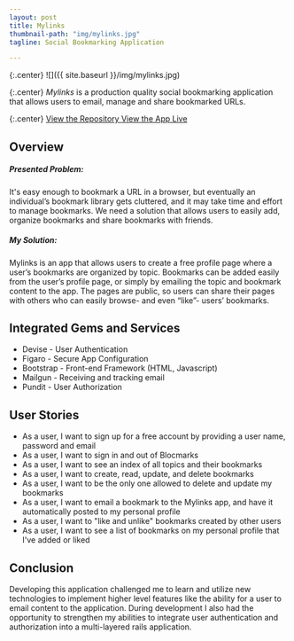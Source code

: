 ```yaml
---
layout: post
title: Mylinks
thumbnail-path: "img/mylinks.jpg"
tagline: Social Bookmarking Application

---
```


{:.center}
![]({{ site.baseurl }}/img/mylinks.jpg)

{:.center}
_Mylinks_ is a production quality social bookmarking application that allows users to email, manage and share bookmarked URLs.

{:.center}
<a href="https://github.com/comfortcode/mylinks" target="_blank" class="button">View the Repository
  <i class="fa fa-fw fa-github"></i>
</a>
<a href="https://github.com/comfortcode/registry" target="_blank" class="button">View the App Live
  <i class="fa fa-fw fa-external-link-square"></i>
</a>

## Overview

##### Presented Problem:
It's easy enough to bookmark a URL in a browser, but eventually an individual’s  bookmark library gets cluttered, and it may take time and effort to manage bookmarks. We need a solution that allows users to easily add, organize bookmarks and share bookmarks with friends.

##### My Solution:
Mylinks is an app that allows users to create a free profile page where a user’s bookmarks are organized by topic. Bookmarks can be added easily from the user’s profile page, or simply by emailing the topic and bookmark content to the app. The pages are public, so users can share their pages with others who can easily browse- and even “like”- users’ bookmarks.

## Integrated Gems and Services
* Devise - User Authentication
* Figaro - Secure App Configuration
* Bootstrap - Front-end Framework (HTML, Javascript)
* Mailgun - Receiving and tracking email
* Pundit - User Authorization

## User Stories
* As a user, I want to sign up for a free account by providing a user name, password and email
* As a user, I want to sign in and out of Blocmarks
* As a user, I want to see an index of all topics and their bookmarks
* As a user, I want to create, read, update, and delete bookmarks
* As a user, I want to be the only one allowed to delete and update my bookmarks
* As a user, I want to email a bookmark to the Mylinks app, and have it automatically posted to my personal profile
* As a user, I want to "like and unlike" bookmarks created by other users
* As a user, I want to see a list of bookmarks on my personal profile that I've added or liked

## Conclusion
Developing this application challenged me to learn and utilize new technologies to implement higher level features like the ability for a user to email content to the application. During development I also had the opportunity to strengthen my abilities to integrate user authentication and authorization into a multi-layered rails application.